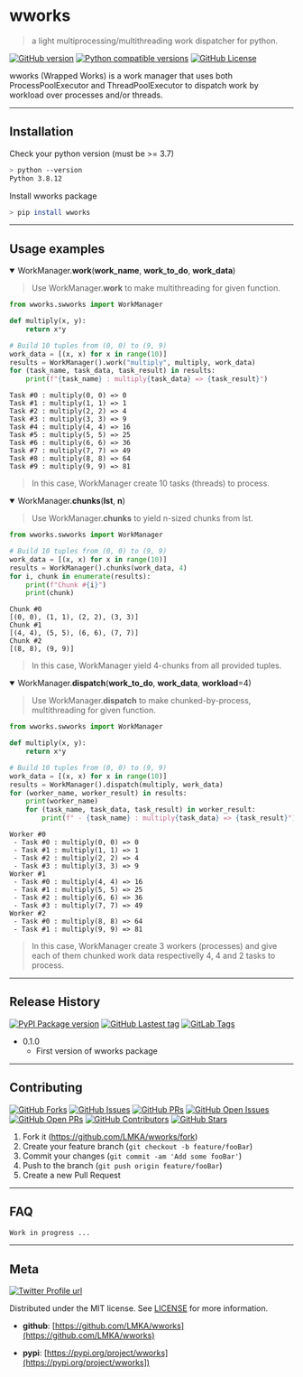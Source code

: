 # wworks
> a light multiprocessing/multithreading work dispatcher for python.

[![GitHub version](https://badge.fury.io/gh/LMKA%2Fwworks.svg)](https://badge.fury.io/gh/LMKA%2Fwworks)
[![Python compatible versions](https://img.shields.io/badge/python-3.7%20|%203.8%20|%203.9-0b7cbc.svg)](https://shields.io/)
[![GitHub License](https://badgen.net/github/license/LMKA/wworks)](https://github.com/LMKA/wworks/blob/master/LICENSE)

wworks (Wrapped Works) is a work manager that uses both ProcessPoolExecutor and ThreadPoolExecutor to dispatch work by workload over processes and/or threads.

---
## Installation

Check your python version (must be >= 3.7)

```sh
> python --version
Python 3.8.12
```

Install wworks package

```sh
> pip install wworks
```

---
## Usage examples

<details open> 
    <summary markdown="span"> WorkManager.<b>work</b>(<b>work_name</b>, <b>work_to_do</b>, <b>work_data</b>) </summary>

> Use WorkManager.<b>work</b> to make multithreading for given function.
    
```python
from wworks.swworks import WorkManager

def multiply(x, y):
    return x*y

# Build 10 tuples from (0, 0) to (9, 9)
work_data = [(x, x) for x in range(10)]
results = WorkManager().work("multiply", multiply, work_data)
for (task_name, task_data, task_result) in results:
    print(f"{task_name} : multiply{task_data} => {task_result}")
```

```
Task #0 : multiply(0, 0) => 0
Task #1 : multiply(1, 1) => 1
Task #2 : multiply(2, 2) => 4
Task #3 : multiply(3, 3) => 9
Task #4 : multiply(4, 4) => 16
Task #5 : multiply(5, 5) => 25
Task #6 : multiply(6, 6) => 36
Task #7 : multiply(7, 7) => 49
Task #8 : multiply(8, 8) => 64
Task #9 : multiply(9, 9) => 81
```
> In this case, WorkManager create 10 tasks (threads) to process.

</details>

<details open> 
    <summary markdown="span"> WorkManager.<b>chunks</b>(<b>lst</b>, <b>n</b>) </summary>

> Use WorkManager.<b>chunks</b> to yield n-sized chunks from lst.
```python
from wworks.swworks import WorkManager

# Build 10 tuples from (0, 0) to (9, 9)
work_data = [(x, x) for x in range(10)]
results = WorkManager().chunks(work_data, 4)
for i, chunk in enumerate(results):
    print(f"Chunk #{i}")
    print(chunk)
```

```
Chunk #0
[(0, 0), (1, 1), (2, 2), (3, 3)]
Chunk #1
[(4, 4), (5, 5), (6, 6), (7, 7)]
Chunk #2
[(8, 8), (9, 9)]
```
> In this case, WorkManager yield 4-chunks from all provided tuples.

</details>

<details open> 
    <summary markdown="span"> WorkManager.<b>dispatch</b>(<b>work_to_do</b>, <b>work_data</b>, <b>workload</b>=4) </summary>

> Use WorkManager.<b>dispatch</b> to make chunked-by-process, multithreading for given function.
```python
from wworks.swworks import WorkManager

def multiply(x, y):
    return x*y

# Build 10 tuples from (0, 0) to (9, 9)
work_data = [(x, x) for x in range(10)]
results = WorkManager().dispatch(multiply, work_data)
for (worker_name, worker_result) in results:
    print(worker_name)
    for (task_name, task_data, task_result) in worker_result:
        print(f" - {task_name} : multiply{task_data} => {task_result}")
```

```
Worker #0
 - Task #0 : multiply(0, 0) => 0
 - Task #1 : multiply(1, 1) => 1
 - Task #2 : multiply(2, 2) => 4
 - Task #3 : multiply(3, 3) => 9
Worker #1
 - Task #0 : multiply(4, 4) => 16
 - Task #1 : multiply(5, 5) => 25
 - Task #2 : multiply(6, 6) => 36
 - Task #3 : multiply(7, 7) => 49
Worker #2
 - Task #0 : multiply(8, 8) => 64
 - Task #1 : multiply(9, 9) => 81
```
> In this case, WorkManager create 3 workers (processes) and give each of them chunked work data respectivelly 4, 4 and 2 tasks to process.

</details>

---
## Release History

[![PyPI Package version](https://badgen.net/pypi/v/wworks)](https://pypi.org/project/wworks)
[![GitHub Lastest tag](https://badgen.net/github/tag/LMKA/wworks)](https://github.com/LMKA/wworks/tags)
[![GitLab Tags](https://badgen.net/github/tags/LMKA/wworks/)](https://github.com/LMKA/wworks/tags)


* 0.1.0
    * First version of wworks package


---
## Contributing


[![GitHub Forks](https://badgen.net/github/forks/LMKA/wworks)](https://github.com/LMKA/wworks/network/members)
[![GitHub Issues](https://badgen.net/github/issues/LMKA/wworks)](https://github.com/LMKA/wworks/issues)
[![GitHub PRs](https://badgen.net/github/prs/LMKA/wworks)](https://github.com/LMKA/wworks/pulls)
[![GitHub Open Issues](https://badgen.net/github/open-issues/LMKA/wworks)](https://GitHub.com/LMKA/wworks/issues?q=is%3Aopen)
[![GitHub Open PRs](https://badgen.net/github/open-prs/LMKA/wworks)](https://github.com/LMKA/wworks/issues?q=is%3Aopen)
[![GitHub Contributors](https://badgen.net/github/contributors/LMKA/wworks)](https://github.com/LMKA/wworks/graphs/contributors)
[![GitHub Stars](https://badgen.net/github/stars/LMKA/wworks)](https://github.com/LMKA/wworks/stargazers)

1. Fork it (<https://github.com/LMKA/wworks/fork>)
2. Create your feature branch (`git checkout -b feature/fooBar`)
3. Commit your changes (`git commit -am 'Add some fooBar'`)
4. Push to the branch (`git push origin feature/fooBar`)
5. Create a new Pull Request

---
## FAQ




```sh
Work in progress ...
```




---
## Meta

[![Twitter Profile url](https://img.shields.io/twitter/url/https/twitter.com/bukotsunikki.svg?style=social&label=%40melakbir)](https://twitter.com/melakbir)


Distributed under the MIT license. See [LICENSE](https://github.com/LMKA/wworks/blob/master/LICENSE) for more information.


- <b>github</b>: [https://github.com/LMKA/wworks](https://github.com/LMKA/wworks)

- <b>pypi</b>: [https://pypi.org/project/wworks](https://pypi.org/project/wworks])

